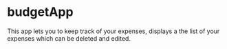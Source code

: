 # budgetApp
This app lets you to keep track of your expenses, displays a the list of your expenses which can be deleted and edited.
